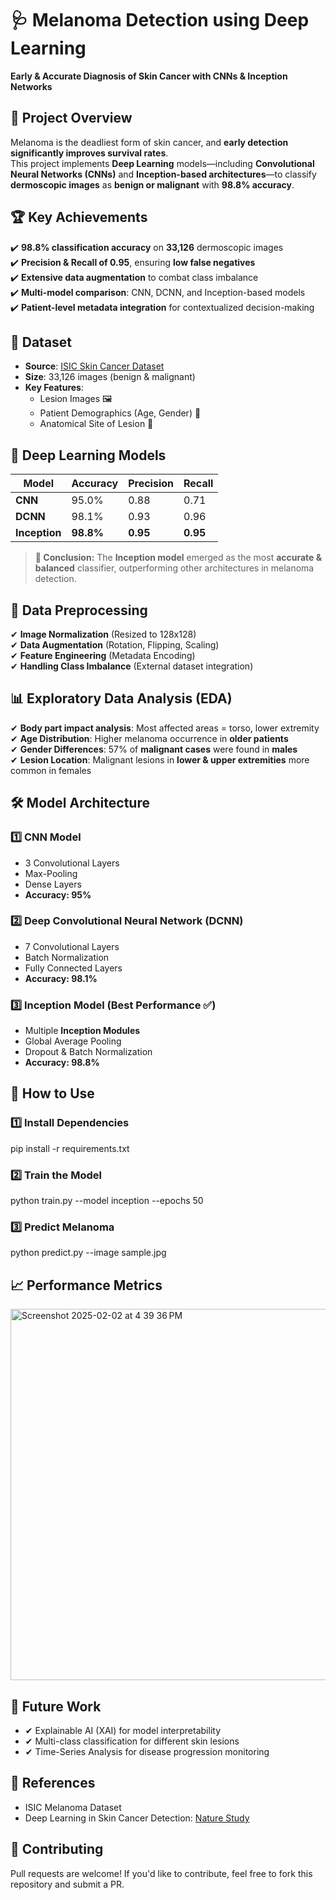 # 🩺 Melanoma Detection using Deep Learning  
**Early & Accurate Diagnosis of Skin Cancer with CNNs & Inception Networks**   

## 🚀 Project Overview  
Melanoma is the deadliest form of skin cancer, and **early detection significantly improves survival rates**.  
This project implements **Deep Learning** models—including **Convolutional Neural Networks (CNNs)** and **Inception-based architectures**—to classify **dermoscopic images** as **benign or malignant** with **98.8% accuracy**.  

## 🏆 Key Achievements  
✔️ **98.8% classification accuracy** on **33,126** dermoscopic images  
✔️ **Precision & Recall of 0.95**, ensuring **low false negatives**  
✔️ **Extensive data augmentation** to combat class imbalance  
✔️ **Multi-model comparison**: CNN, DCNN, and Inception-based models  
✔️ **Patient-level metadata integration** for contextualized decision-making  

## 📂 Dataset  
- **Source**: [ISIC Skin Cancer Dataset](https://challenge.isic-archive.com/)  
- **Size**: 33,126 images (benign & malignant)  
- **Key Features**:  
  - Lesion Images 🖼️  
  - Patient Demographics (Age, Gender) 👤  
  - Anatomical Site of Lesion 📍  

## 🧠 Deep Learning Models  
| Model | Accuracy | Precision | Recall |  
|----------|------------|------------|------------|  
| **CNN** | 95.0% | 0.88 | 0.71 |  
| **DCNN** | 98.1% | 0.93 | 0.96 |  
| **Inception** | **98.8%** | **0.95** | **0.95** |  

> **🔬 Conclusion:** The **Inception model** emerged as the most **accurate & balanced** classifier, outperforming other architectures in melanoma detection.

## 🔄 Data Preprocessing  
✔ **Image Normalization** (Resized to 128x128)  
✔ **Data Augmentation** (Rotation, Flipping, Scaling)  
✔ **Feature Engineering** (Metadata Encoding)  
✔ **Handling Class Imbalance** (External dataset integration)  

## 📊 Exploratory Data Analysis (EDA)  
✔ **Body part impact analysis**: Most affected areas = torso, lower extremity  
✔ **Age Distribution**: Higher melanoma occurrence in **older patients**  
✔ **Gender Differences**: 57% of **malignant cases** were found in **males**  
✔ **Lesion Location**: Malignant lesions in **lower & upper extremities** more common in females  

## 🛠️ Model Architecture  
### **1️⃣ CNN Model**  
- 3 Convolutional Layers  
- Max-Pooling  
- Dense Layers  
- **Accuracy: 95%**  

### **2️⃣ Deep Convolutional Neural Network (DCNN)**  
- 7 Convolutional Layers  
- Batch Normalization  
- Fully Connected Layers  
- **Accuracy: 98.1%**  

### **3️⃣ Inception Model (Best Performance ✅)**  
- Multiple **Inception Modules**  
- Global Average Pooling  
- Dropout & Batch Normalization  
- **Accuracy: 98.8%**  

## 📌 How to Use  
### 1️⃣ Install Dependencies  
pip install -r requirements.txt
### 2️⃣ Train the Model
python train.py --model inception --epochs 50
### 3️⃣ Predict Melanoma
python predict.py --image sample.jpg

## 📈 Performance Metrics
<img width="594" alt="Screenshot 2025-02-02 at 4 39 36 PM" src="https://github.com/user-attachments/assets/f625ecb2-9b31-4703-8cb4-762854cd41b7" />

## 🚀 Future Work
- ✔ Explainable AI (XAI) for model interpretability
- ✔ Multi-class classification for different skin lesions
- ✔ Time-Series Analysis for disease progression monitoring

## 📜 References
- ISIC Melanoma Dataset
- Deep Learning in Skin Cancer Detection: [Nature Study](https://www.nature.com/articles/nature21056)

## 🤝 Contributing
Pull requests are welcome! If you'd like to contribute, feel free to fork this repository and submit a PR.
